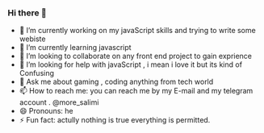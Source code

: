 ### Hi there 👋


- 🔭 I’m currently working on my javaScript skills and trying to write some webiste
- 🌱 I’m currently learning javascript
- 👯 I’m looking to collaborate on any front end project to gain exprience 
- 🤔 I’m looking for help with javaScript , i mean i love it but its kind of Confusing
- 💬 Ask me about gaming , coding anything from tech world 
- 📫 How to reach me: you can reach me by my E-mail and my telegram account . @more_salimi
- 😄 Pronouns: he
- ⚡ Fun fact: actully nothing is true everything is permitted.

